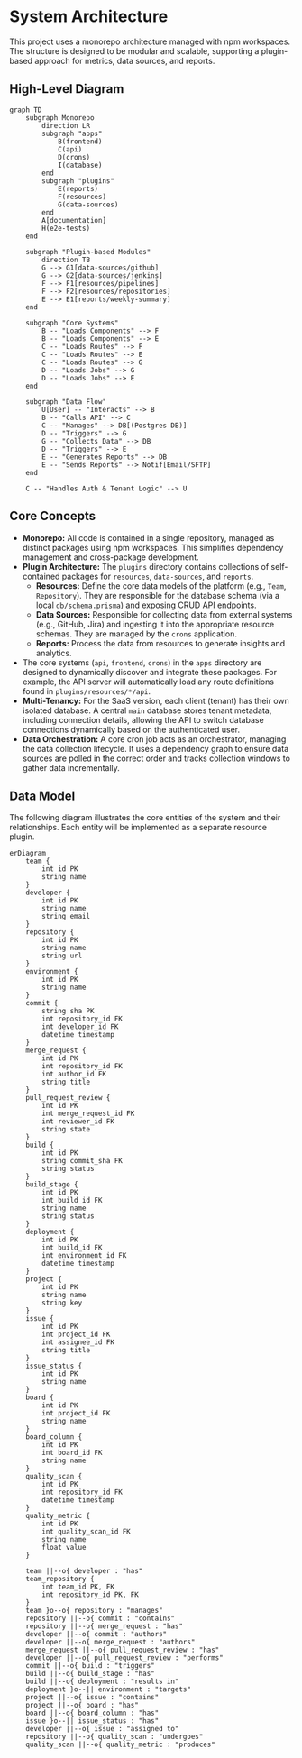 # System Architecture

This project uses a monorepo architecture managed with npm workspaces. The structure is designed to be modular and scalable, supporting a plugin-based approach for metrics, data sources, and reports.

## High-Level Diagram

```mermaid
graph TD
    subgraph Monorepo
        direction LR
        subgraph "apps"
            B(frontend)
            C(api)
            D(crons)
            I(database)
        end
        subgraph "plugins"
            E(reports)
            F(resources)
            G(data-sources)
        end
        A[documentation]
        H(e2e-tests)
    end

    subgraph "Plugin-based Modules"
        direction TB
        G --> G1[data-sources/github]
        G --> G2[data-sources/jenkins]
        F --> F1[resources/pipelines]
        F --> F2[resources/repositories]
        E --> E1[reports/weekly-summary]
    end

    subgraph "Core Systems"
        B -- "Loads Components" --> F
        B -- "Loads Components" --> E
        C -- "Loads Routes" --> F
        C -- "Loads Routes" --> E
        C -- "Loads Routes" --> G
        D -- "Loads Jobs" --> G
        D -- "Loads Jobs" --> E
    end

    subgraph "Data Flow"
        U[User] -- "Interacts" --> B
        B -- "Calls API" --> C
        C -- "Manages" --> DB[(Postgres DB)]
        D -- "Triggers" --> G
        G -- "Collects Data" --> DB
        D -- "Triggers" --> E
        E -- "Generates Reports" --> DB
        E -- "Sends Reports" --> Notif[Email/SFTP]
    end

    C -- "Handles Auth & Tenant Logic" --> U
```

## Core Concepts

-   **Monorepo:** All code is contained in a single repository, managed as distinct packages using npm workspaces. This simplifies dependency management and cross-package development.
-   **Plugin Architecture:** The `plugins` directory contains collections of self-contained packages for `resources`, `data-sources`, and `reports`.
    -   **Resources:** Define the core data models of the platform (e.g., `Team`, `Repository`). They are responsible for the database schema (via a local `db/schema.prisma`) and exposing CRUD API endpoints.
    -   **Data Sources:** Responsible for collecting data from external systems (e.g., GitHub, Jira) and ingesting it into the appropriate resource schemas. They are managed by the `crons` application.
    -   **Reports:** Process the data from resources to generate insights and analytics.
-   The core systems (`api`, `frontend`, `crons`) in the `apps` directory are designed to dynamically discover and integrate these packages. For example, the API server will automatically load any route definitions found in `plugins/resources/*/api`.
-   **Multi-Tenancy:** For the SaaS version, each client (tenant) has their own isolated database. A central `main` database stores tenant metadata, including connection details, allowing the API to switch database connections dynamically based on the authenticated user.
-   **Data Orchestration:** A core cron job acts as an orchestrator, managing the data collection lifecycle. It uses a dependency graph to ensure data sources are polled in the correct order and tracks collection windows to gather data incrementally.

## Data Model

The following diagram illustrates the core entities of the system and their relationships. Each entity will be implemented as a separate resource plugin.

```mermaid
erDiagram
    team {
        int id PK
        string name
    }
    developer {
        int id PK
        string name
        string email
    }
    repository {
        int id PK
        string name
        string url
    }
    environment {
        int id PK
        string name
    }
    commit {
        string sha PK
        int repository_id FK
        int developer_id FK
        datetime timestamp
    }
    merge_request {
        int id PK
        int repository_id FK
        int author_id FK
        string title
    }
    pull_request_review {
        int id PK
        int merge_request_id FK
        int reviewer_id FK
        string state
    }
    build {
        int id PK
        string commit_sha FK
        string status
    }
    build_stage {
        int id PK
        int build_id FK
        string name
        string status
    }
    deployment {
        int id PK
        int build_id FK
        int environment_id FK
        datetime timestamp
    }
    project {
        int id PK
        string name
        string key
    }
    issue {
        int id PK
        int project_id FK
        int assignee_id FK
        string title
    }
    issue_status {
        int id PK
        string name
    }
    board {
        int id PK
        int project_id FK
        string name
    }
    board_column {
        int id PK
        int board_id FK
        string name
    }
    quality_scan {
        int id PK
        int repository_id FK
        datetime timestamp
    }
    quality_metric {
        int id PK
        int quality_scan_id FK
        string name
        float value
    }

    team ||--o{ developer : "has"
    team_repository {
        int team_id PK, FK
        int repository_id PK, FK
    }
    team }o--o{ repository : "manages"
    repository ||--o{ commit : "contains"
    repository ||--o{ merge_request : "has"
    developer ||--o{ commit : "authors"
    developer ||--o{ merge_request : "authors"
    merge_request ||--o{ pull_request_review : "has"
    developer ||--o{ pull_request_review : "performs"
    commit ||--o{ build : "triggers"
    build ||--o{ build_stage : "has"
    build ||--o{ deployment : "results in"
    deployment }o--|| environment : "targets"
    project ||--o{ issue : "contains"
    project ||--o{ board : "has"
    board ||--o{ board_column : "has"
    issue }o--|| issue_status : "has"
    developer ||--o{ issue : "assigned to"
    repository ||--o{ quality_scan : "undergoes"
    quality_scan ||--o{ quality_metric : "produces"
```
